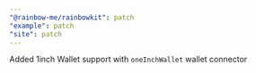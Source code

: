 ```yaml
---
"@rainbow-me/rainbowkit": patch
"example": patch
"site": patch
---
```


Added 1inch Wallet support with `oneInchWallet` wallet connector
